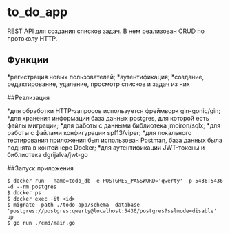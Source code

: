 # to_do_app
REST API для создания списков задач. В нем реализован CRUD по протоколу HTTP.
## Функции
 
 *регистрация новых пользователей;
 *аутентификация;
 *создание, редактирование, удаление, просмотр списков и задач из них
 
##Реализация
 
 *для обработки HTTP-запросов используется фреймворк gin-gonic/gin;
 *для хранения информации база данных postgres, для которой есть файлы миграции;
 *для работы с данными библиотека jmoiron/sqlx;
 *для работы с файлами конфигурации spf13/viper;
 *для локального тестирования приложения был использован Postman, база данных была поднята в контейнере Docker;
 *для аутентификации JWT-токены и библиотека dgrijalva/jwt-go
 
##Запуск приложения
 
 ```azure
$ docker run --name=todo_db -e POSTGRES_PASSWORD='qwerty' -p 5436:5436 -d --rm postgres
$ docker ps
$ docker exec -it <id>
$ migrate -path ./todo-app/schema -database 'postgres://postgres:qwerty@localhost:5436/postgres?sslmode=disable' up
$ go run ./cmd/main.go
```
